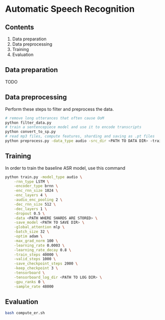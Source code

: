 # Automatic Speech Recognition

## Contents
1. Data preparation
2. Data preprocessing
3. Training
4. Evaluation

## Data preparation

TODO

## Data preprocessing

Perform these steps to filter and preprocess the data.
```bash
# remove long utterances that often cause OoM
python filter_data.py
# train a sentencepiece model and use it to encode transcripts
python convert_to_sp.py
# read mp3 files, compute features, sharding and saving as .pt files
python preprocess.py -data_type audio -src_dir <PATH TO DATA DIR> -train_src <PATH TO SRC TRAIN FILE> -train_tgt <PATH TO TGT TRAIN FILE> -valid_src <PATH TO SRC VALID FILE> -valid_tgt <PATH TO TGT VALID FILE> -save_data <PATH TO SAVE DIR> --src_seq_length <MAX SRC SEQ LEN> --tgt_seq_length <MAX TGT SEQ LEN> -sample_rate <SAMPLE RATE> -shard_size <SHARD SIZE> [--overwrite]
```

## Training
In order to train the baseline ASR model, use this command
```bash
python train.py -model_type audio \
  	-rnn_type LSTM \
  	-encoder_type brnn \
  	-enc_rnn_size 1024 \
  	-enc_layers 4 \
  	-audio_enc_pooling 2 \
  	-dec_rnn_size 512 \
  	-dec_layers 1 \
  	-dropout 0.5 \
  	-data <PATH WHERE SHARDS ARE STORED> \
  	-save_model <PATH TO SAVE DIR> \
	-global_attention mlp \
  	-batch_size 32 \
  	-optim adam \
  	-max_grad_norm 100 \
  	-learning_rate 0.0003 \
  	-learning_rate_decay 0.8 \
  	-train_steps 40000 \
  	-valid_steps 1000 \
  	-save_checkpoint_steps 2000 \
  	-keep_checkpoint 3 \
  	-tensorboard \
  	-tensorboard_log_dir <PATH TO LOG DIR> \
  	-gpu_ranks 0 \
 	-sample_rate 48000
```

## Evaluation

```bash
bash compute_er.sh
```